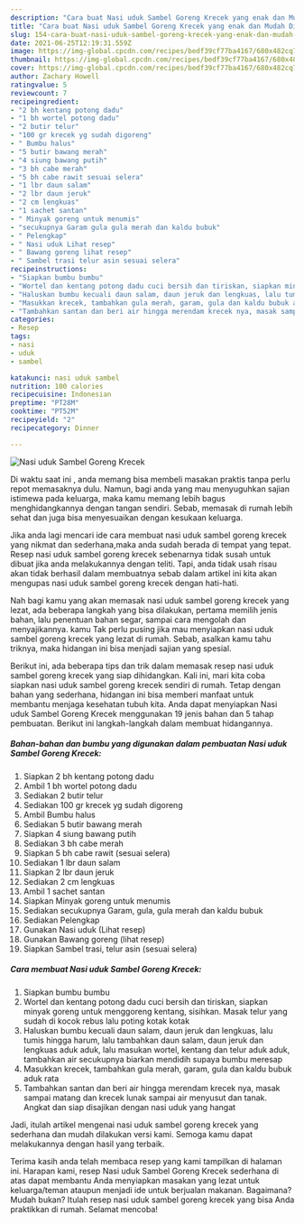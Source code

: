 ```yaml
---
description: "Cara buat Nasi uduk Sambel Goreng Krecek yang enak dan Mudah Dibuat"
title: "Cara buat Nasi uduk Sambel Goreng Krecek yang enak dan Mudah Dibuat"
slug: 154-cara-buat-nasi-uduk-sambel-goreng-krecek-yang-enak-dan-mudah-dibuat
date: 2021-06-25T12:19:31.559Z
image: https://img-global.cpcdn.com/recipes/bedf39cf77ba4167/680x482cq70/nasi-uduk-sambel-goreng-krecek-foto-resep-utama.jpg
thumbnail: https://img-global.cpcdn.com/recipes/bedf39cf77ba4167/680x482cq70/nasi-uduk-sambel-goreng-krecek-foto-resep-utama.jpg
cover: https://img-global.cpcdn.com/recipes/bedf39cf77ba4167/680x482cq70/nasi-uduk-sambel-goreng-krecek-foto-resep-utama.jpg
author: Zachary Howell
ratingvalue: 5
reviewcount: 7
recipeingredient:
- "2 bh kentang potong dadu"
- "1 bh wortel potong dadu"
- "2 butir telur"
- "100 gr krecek yg sudah digoreng"
- " Bumbu halus"
- "5 butir bawang merah"
- "4 siung bawang putih"
- "3 bh cabe merah"
- "5 bh cabe rawit sesuai selera"
- "1 lbr daun salam"
- "2 lbr daun jeruk"
- "2 cm lengkuas"
- "1 sachet santan"
- " Minyak goreng untuk menumis"
- "secukupnya Garam gula gula merah dan kaldu bubuk"
- " Pelengkap"
- " Nasi uduk Lihat resep"
- " Bawang goreng lihat resep"
- " Sambel trasi telur asin sesuai selera"
recipeinstructions:
- "Siapkan bumbu bumbu"
- "Wortel dan kentang potong dadu cuci bersih dan tiriskan, siapkan minyak goreng untuk menggoreng kentang, sisihkan. Masak telur yang sudah di kocok rebus lalu poting kotak kotak"
- "Haluskan bumbu kecuali daun salam, daun jeruk dan lengkuas, lalu tumis hingga harum, lalu tambahkan daun salam, daun jeruk dan lengkuas aduk aduk, lalu masukan wortel, kentang dan telur aduk aduk, tambahkan air secukupnya biarkan mendidih supaya bumbu meresap"
- "Masukkan krecek, tambahkan gula merah, garam, gula dan kaldu bubuk aduk rata"
- "Tambahkan santan dan beri air hingga merendam krecek nya, masak sampai matang dan krecek lunak sampai air menyusut dan tanak. Angkat dan siap disajikan dengan nasi uduk yang hangat"
categories:
- Resep
tags:
- nasi
- uduk
- sambel

katakunci: nasi uduk sambel 
nutrition: 100 calories
recipecuisine: Indonesian
preptime: "PT28M"
cooktime: "PT52M"
recipeyield: "2"
recipecategory: Dinner

---
```



![Nasi uduk Sambel Goreng Krecek](https://img-global.cpcdn.com/recipes/bedf39cf77ba4167/680x482cq70/nasi-uduk-sambel-goreng-krecek-foto-resep-utama.jpg)

Di waktu  saat ini , anda memang bisa membeli masakan praktis tanpa perlu repot memasaknya dulu. Namun, bagi anda yang mau menyuguhkan sajian istimewa pada keluarga, maka kamu memang lebih bagus menghidangkannya dengan tangan sendiri. Sebab, memasak di rumah lebih sehat dan juga bisa menyesuaikan dengan kesukaan keluarga.

Jika anda lagi mencari ide cara membuat nasi uduk sambel goreng krecek yang nikmat dan sederhana,maka anda sudah berada di tempat yang tepat. Resep nasi uduk sambel goreng krecek  sebenarnya tidak susah untuk dibuat jika anda melakukannya dengan teliti. Tapi, anda tidak usah risau akan tidak berhasil dalam membuatnya 
sebab dalam artikel ini kita akan mengupas nasi uduk sambel goreng krecek dengan hati-hati.  



Nah bagi kamu yang akan memasak nasi uduk sambel goreng krecek yang lezat, ada beberapa langkah yang bisa dilakukan, pertama memilih jenis bahan, lalu penentuan bahan segar, sampai cara mengolah dan menyajikannya. kamu Tak perlu pusing jika mau menyiapkan nasi uduk sambel goreng krecek yang lezat di rumah. Sebab, asalkan kamu  tahu triknya, maka hidangan ini bisa menjadi sajian yang spesial.

Berikut ini, ada beberapa tips dan trik dalam memasak resep nasi uduk sambel goreng krecek yang siap dihidangkan. Kali ini, mari kita coba siapkan nasi uduk sambel goreng krecek sendiri di rumah. Tetap dengan bahan yang sederhana, hidangan ini bisa memberi manfaat untuk membantu menjaga kesehatan tubuh kita. Anda dapat menyiapkan Nasi uduk Sambel Goreng Krecek menggunakan 19 jenis bahan dan 5 tahap pembuatan. Berikut ini langkah-langkah dalam membuat hidangannya.

<!--inarticleads1-->

##### Bahan-bahan dan bumbu yang digunakan dalam pembuatan Nasi uduk Sambel Goreng Krecek:

1. Siapkan 2 bh kentang potong dadu
1. Ambil 1 bh wortel potong dadu
1. Sediakan 2 butir telur
1. Sediakan 100 gr krecek yg sudah digoreng
1. Ambil  Bumbu halus
1. Sediakan 5 butir bawang merah
1. Siapkan 4 siung bawang putih
1. Sediakan 3 bh cabe merah
1. Siapkan 5 bh cabe rawit (sesuai selera)
1. Sediakan 1 lbr daun salam
1. Siapkan 2 lbr daun jeruk
1. Sediakan 2 cm lengkuas
1. Ambil 1 sachet santan
1. Siapkan  Minyak goreng untuk menumis
1. Sediakan secukupnya Garam, gula, gula merah dan kaldu bubuk
1. Sediakan  Pelengkap
1. Gunakan  Nasi uduk (Lihat resep)
1. Gunakan  Bawang goreng (lihat resep)
1. Siapkan  Sambel trasi, telur asin (sesuai selera)




<!--inarticleads2-->

##### Cara membuat Nasi uduk Sambel Goreng Krecek:

1. Siapkan bumbu bumbu
1. Wortel dan kentang potong dadu cuci bersih dan tiriskan, siapkan minyak goreng untuk menggoreng kentang, sisihkan. Masak telur yang sudah di kocok rebus lalu poting kotak kotak
1. Haluskan bumbu kecuali daun salam, daun jeruk dan lengkuas, lalu tumis hingga harum, lalu tambahkan daun salam, daun jeruk dan lengkuas aduk aduk, lalu masukan wortel, kentang dan telur aduk aduk, tambahkan air secukupnya biarkan mendidih supaya bumbu meresap
1. Masukkan krecek, tambahkan gula merah, garam, gula dan kaldu bubuk aduk rata
1. Tambahkan santan dan beri air hingga merendam krecek nya, masak sampai matang dan krecek lunak sampai air menyusut dan tanak. Angkat dan siap disajikan dengan nasi uduk yang hangat




Jadi, itulah artikel mengenai  nasi uduk sambel goreng krecek  yang sederhana dan mudah dilakukan versi kami. Semoga kamu dapat melakukannya dengan hasil yang terbaik. 

Terima kasih anda telah membaca resep yang kami tampilkan di halaman ini. Harapan kami, resep  Nasi uduk Sambel Goreng Krecek sederhana di atas dapat membantu Anda menyiapkan masakan yang lezat untuk keluarga/teman ataupun menjadi ide untuk berjualan makanan. Bagaimana? Mudah bukan? Itulah resep nasi uduk sambel goreng krecek yang bisa Anda praktikkan di rumah. Selamat mencoba!

